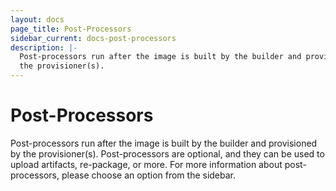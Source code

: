 ```yaml
---
layout: docs
page_title: Post-Processors
sidebar_current: docs-post-processors
description: |-
  Post-processors run after the image is built by the builder and provisioned by
  the provisioner(s).
---
```


# Post-Processors

Post-processors run after the image is built by the builder and provisioned by
the provisioner(s). Post-processors are optional, and they can be used to upload
artifacts, re-package, or more. For more information about post-processors,
please choose an option from the sidebar.
